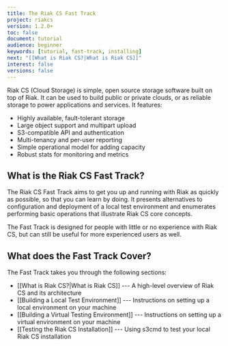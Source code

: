 ```yaml
---
title: The Riak CS Fast Track
project: riakcs
version: 1.2.0+
toc: false
document: tutorial
audience: beginner
keywords: [tutorial, fast-track, installing]
next: "[[What is Riak CS?|What is Riak CS]]"
interest: false
versions: false
---
```


Riak CS (Cloud Storage) is simple, open source storage software built on
top of Riak. It can be used to build public or private clouds, or as
reliable storage to power applications and services. It features:

* Highly available, fault-tolerant storage
* Large object support and multipart upload
* S3-compatible API and authentication
* Multi-tenancy and per-user reporting
* Simple operational model for adding capacity
* Robust stats for monitoring and metrics

## What is the Riak CS Fast Track?

The Riak CS Fast Track aims to get you up and running with Riak as
quickly as possible, so that you can learn by doing.  It presents
alternatives to configuration and deployment of a local test environment
and enumerates performing basic operations that illustrate Riak CS core
concepts. 

The Fast Track is designed for people with little or no experience with
Riak CS, but can still be useful for more experienced users as well. 

## What does the Fast Track Cover?

The Fast Track takes you through the following sections:

* [[What is Riak CS?|What is Riak CS]] --- A high-level overview of Riak
  CS and its architecture
* [[Building a Local Test Environment]] --- Instructions on setting up a
  local environment on your machine
* [[Building a Virtual Testing Environment]] --- Instructions on setting
  up a virtual environment on your machine
* [[Testing the Riak CS Installation]] ---  Using s3cmd to test your
  local Riak CS installation
